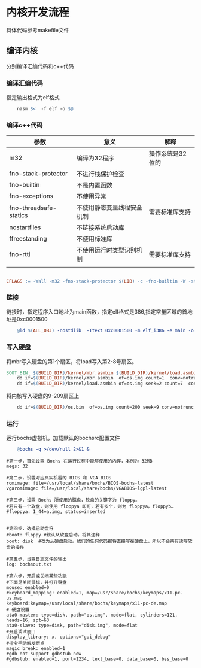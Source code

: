# 内核开发流程
具体代码参考makefile文件
## 编译内核
分别编译汇编代码和c++代码

### 编译汇编代码
指定输出格式为elf格式
```makefile
	nasm $<  -f elf -o $@
```
### 编译c++代码
|参数|意义|解释|
|---|---|---|
|m32|编译为32程序|操作系统是32位的|
|fno-stack-protector|不进行栈保护检查||
|fno-builtin|不是内置函数||
|fno-exceptions|不使用异常||需要标准库支持|
|fno-threadsafe-statics|不使用静态变量线程安全机制|需要标准库支持|
|nostartfiles|不链接系统启动库||
|ffreestanding|不使用标准库|
|fno-rtti|不使用运行时类型识别机制|需要标准库支持|
||||

```makefile

CFLAGS := -Wall -m32 -fno-stack-protector $(LIB) -c -fno-builtin -W -std=c++17 -fno-exceptions -fno-threadsafe-statics -nostartfiles -ffreestanding  -fno-rtti   

``` 
### 链接

链接时，指定程序入口地址为main函数，指定elf格式是386,指定常量区域的首地址是0xc0001500
```makefile
	@ld $(ALL_OBJ) -nostdlib  -Ttext 0xc0001500 -m elf_i386 -e main -o $(BUILD_DIR)/os.bin  

```

### 写入硬盘

将mbr写入硬盘的第1个扇区，将load写入第2-8号扇区。

```makefile 
BOOT_BIN: $(BUILD_DIR)/kernel/mbr.asmbin $(BUILD_DIR)/kernel/load.asmbin 
	dd if=$(BUILD_DIR)/kernel/mbr.asmbin  of=os.img count=1  conv=notrunc
	dd if=$(BUILD_DIR)/kernel/load.asmbin of=os.img seek=2 count=7  conv=notrunc
```
将内核写入硬盘的9-209扇区上
```makefile
	dd if=$(BUILD_DIR)/os.bin  of=os.img count=200 seek=9 conv=notrunc

```
### 运行
运行bochs虚拟机，加载默认的bochsrc配置文件
```makefile 
	@bochs -q >/dev/null 2>&1 &
```
```bochsrc
#第一步，首先设置 Bochs 在运行过程中能够使用的内存，本例为 32MB
megs: 32

#第二步，设置对应真实机器的 BIOS 和 VGA BIOS
romimage: file=/usr/local/share/bochs/BIOS-bochs-latest
vgaromimage: file=/usr/local/share/bochs/VGABIOS-lgpl-latest

#第三步，设置 Bochs 所使用的磁盘，软盘的关键字为 floppy。 
#若只有一个软盘，则使用 floppya 即可，若有多个，则为 floppya，floppyb… 
#floppya: 1_44=a.img, status=inserted


#第四步，选择启动盘符
#boot: floppy #默认从软盘启动，将其注释 
boot: disk  #改为从硬盘启动。我们的任何代码都将直接写在硬盘上，所以不会再有读写软盘的操作

#第五步，设置日志文件的输出
log: bochsout.txt

#第六步，开启或关闭某些功能
#下面是关闭鼠标，并打开键盘
mouse: enabled=0
#keyboard_mapping: enabled=1, map=/usr/share/bochs/keymaps/x11-pc-us.map
keyboard:keymap=/usr/local/share/bochs/keymaps/x11-pc-de.map
# 硬盘设置
ata0-master: type=disk, path="os.img", mode=flat, cylinders=121, heads=16, spt=63
ata0-slave: type=disk, path="disk.img", mode=flat
#开启调试窗口
display_library: x, options="gui_debug"
#指令手动触发断点
magic_break: enabled=1
#gdb not support gdbstub now
#gdbstub: enabled=1, port=1234, text_base=0, data_base=0, bss_base=0
```

